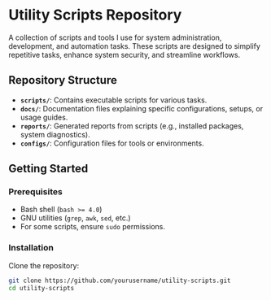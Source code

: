 # Utility Scripts Repository

A collection of scripts and tools I use for system administration, development, and automation tasks. These scripts are designed to simplify repetitive tasks, enhance system security, and streamline workflows.

## Repository Structure

- **`scripts/`**: Contains executable scripts for various tasks.
- **`docs/`**: Documentation files explaining specific configurations, setups, or usage guides.
- **`reports/`**: Generated reports from scripts (e.g., installed packages, system diagnostics).
- **`configs/`**: Configuration files for tools or environments.

## Getting Started

### Prerequisites
- Bash shell (`bash >= 4.0`)
- GNU utilities (`grep`, `awk`, `sed`, etc.)
- For some scripts, ensure `sudo` permissions.

### Installation
Clone the repository:
```bash
git clone https://github.com/yourusername/utility-scripts.git
cd utility-scripts

